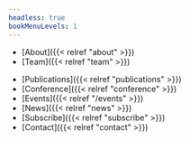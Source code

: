 ```yaml
---
headless: true
bookMenuLevels: 1
---
```


- [About]({{< relref "about" >}})
- [Team]({{< relref "team" >}})
<!-- - [Approach]({{< relref "approach" >}}) -->
<!-- - [ERA Chair]({{< relref "era-chair" >}}) -->
<!-- - [Positions]({{< relref "positions" >}}) -->
- [Publications]({{< relref "publications" >}})
- [Conference]({{< relref "conference" >}})
- [Events]({{< relref "/events" >}})
- [News]({{< relref "news" >}})
- [Subscribe]({{< relref "subscribe" >}})
- [Contact]({{< relref "contact" >}})
